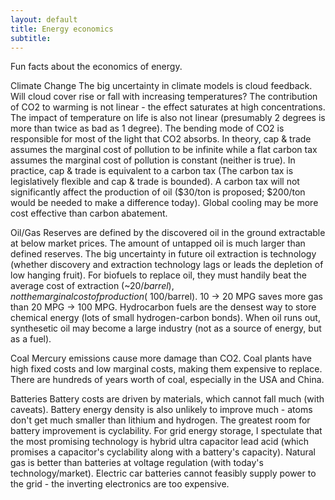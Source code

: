 ```yaml
---
layout: default
title: Energy economics
subtitle:
---
```


Fun facts about the economics of energy.

Climate Change
The big uncertainty in climate models is cloud feedback. Will cloud cover rise or fall with increasing temperatures?
The contribution of CO2 to warming is not linear - the effect saturates at high concentrations.
The impact of temperature on life is also not linear (presumably 2 degrees is more than twice as bad as 1 degree).
The bending mode of CO2 is responsible for most of the light that CO2 absorbs.
In theory, cap & trade assumes the marginal cost of pollution to be infinite while a flat carbon tax assumes the marginal cost of pollution is constant (neither is true).
In practice, cap & trade is equivalent to a carbon tax (The carbon tax is legislatively flexible and cap & trade is bounded).
A carbon tax will not significantly affect the production of oil ($30/ton is proposed; $200/ton would be needed to make a difference today).
Global cooling may be more cost effective than carbon abatement.


Oil/Gas
Reserves are defined by the discovered oil in the ground extractable at below market prices.
The amount of untapped oil is much larger than defined reserves.
The big uncertainty in future oil extraction is technology (whether discovery and extraction technology lags or leads the depletion of low hanging fruit).
For biofuels to replace oil, they must handily beat the average cost of extraction (~$20/barrel), not the marginal cost of production (~$100/barrel).
10 -> 20 MPG saves more gas than 20 MPG -> 100 MPG.
Hydrocarbon fuels are the densest way to store chemical energy (lots of small hydrogen-carbon bonds).
When oil runs out, synthesetic oil may become a large industry (not as a source of energy, but as a fuel).

Coal
Mercury emissions cause more damage than CO2.
Coal plants have high fixed costs and low marginal costs, making them expensive to replace.
There are hundreds of years worth of coal, especially in the USA and China.

Batteries
Battery costs are driven by materials, which cannot fall much (with caveats).
Battery energy density is also unlikely to improve much - atoms don't get much smaller than lithium and hydrogen.
The greatest room for battery improvement is cyclability.
For grid energy storage, I spectulate that the most promising technology is hybrid ultra capacitor lead acid (which promises a capacitor's cyclability along with a battery's capacity).
Natural gas is better than batteries at voltage regulation (with today's technology/market).
Electric car batteries cannot feasibly supply power to the grid - the inverting electronics are too expensive.